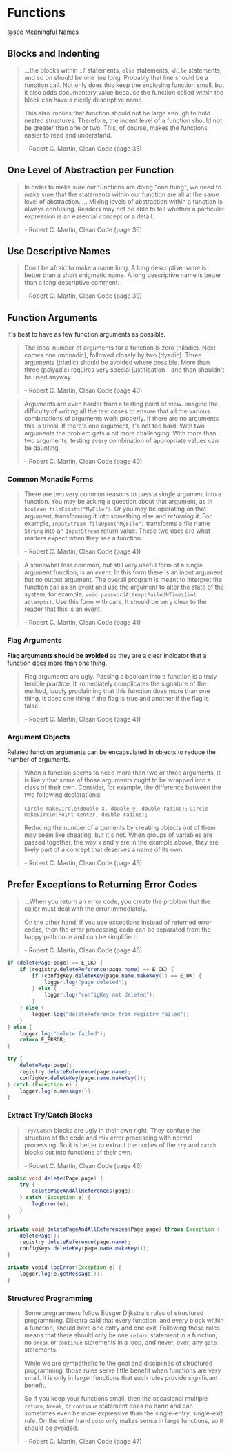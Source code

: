 # Functions

@see [Meaningful Names](./meaningful-names.md)

## Blocks and Indenting

> ...the blocks within `if` statements, `else` statements, `while` statements, and so on should be one line long. Probably that line should be a function call. Not only does this keep the enclosing function small, but it also adds documentary value because the function called within the block can have a nicely descriptive name.
> 
> This also implies that function should not be large enough to hold nested structures. Therefore, the indent level of a function should not be greater than one or two. This, of course, makes the functions easier to read and understand.
> 
> \- Robert C. Martin, Clean Code (page 35)


## One Level of Abstraction per Function

> In order to make sure our functions are doing "one thing", we need to make sure that the statements within our function are all at the same level of abstraction.
> ...
> Mixing levels of abstraction within a function is always confusing. Readers may not be able to tell whether a particular expression is an essential concept or a detail.
> 
> \- Robert C. Martin, Clean Code (page 36)


## Use Descriptive Names

> Don't be afraid to make a name long. A long descriptive name is better than a short enigmatic name. A long descriptive name is better than a long descriptive comment.
> 
> \- Robert C. Martin, Clean Code (page 39)


## Function Arguments

It's best to have as few function arguments as possible.

> The ideal number of arguments for a function is zero (niladic). Next comes one (monadic), followed closely by two (dyadic). Three arguments (triadic) should be avoided where possible. More than three (polyadic) requires very special justification - and then shouldn't be used anyway.
> 
> \- Robert C. Martin, Clean Code (page 40)


> Arguments are even harder from a testing point of view. Imagine the difficulty of writing all the test cases to ensure that all the various combinations of arguments work properly. If there are no arguments this is trivial. If there's one argument, it's not too hard. With two arguments the problem gets a bit more challenging. With more than two arguments, testing every combination of appropriate values can be daunting.
> 
> \- Robert C. Martin, Clean Code (page 40)

### Common Monadic Forms

> There are two very common reasons to pass a single argument into a function. You may be asking a question about that argument, as in `boolean fileExists("MyFile")`. Or you may be operating on that argument, transforming it into something else and *returning it*. For example, `InputStream fileOpen("MyFile")` transforms a file name `String` into an `InputStream` return value. These two uses are what readers expect when they see a function.
> 
> \- Robert C. Martin, Clean Code (page 41)


> A somewhat less common, but still very useful form of a single argument function, is an *event*. In this form there is an input argument but no output argument. The overall program is meant to interpret the function call as an event and use the argument to alter the state of the system, for example, `void passwordAttemptFailedNTimes(int attempts)`. Use this form with care. It should be very clear to the reader that this is an event.
> 
> \- Robert C. Martin, Clean Code (page 41)

### Flag Arguments

**Flag arguments should be avoided** as they are a clear indicator that a function does more than one thing.

> Flag arguments are ugly. Passing a boolean into a function is a truly terrible practice. It immediately complicates the signature of the method, loudly proclaiming that this function does more than one thing, It does one thing if the flag is true and another if the flag is false!
> 
> \- Robert C. Martin, Clean Code (page 41)

### Argument Objects

Related function arguments can be encapsulated in objects to reduce the number of arguments.

> When a function seems to need more than two or three arguments, it is likely that some of those arguments ought to be wrapped into a class of their own. Consider, for example, the difference between the two following declarations:
> 
> 	`Circle makeCircle(double x, double y, double radius);`
> 	`Circle makeCircle(Point center, double radius);`
> 
> Reducing the number of arguments by creating objects out of them may seem like cheating, but it's not. When groups of variables are passed together, the way x and y are in the example above, they are likely part of a concept that deserves a name of its own.
> 
> \- Robert C. Martin, Clean Code (page 43)


## Prefer Exceptions to Returning Error Codes

> ...When you return an error code, you create the problem that the caller must deal with the error immediately.
> 
> On the other hand, if you use exceptions instead of returned error codes, then the error processing code can be separated from the happy path code and can be simplified:
> 
> \- Robert C. Martin, Clean Code (page 46)
```java
if (deletePage(page) == E_OK) {
	if (registry.deleteReference(page.name) == E_OK) {
		if (configKey.deleteKey(page.name.makeKey()) == E_OK) {
			logger.log("page deleted");
		} else {
			logger.log("configKey not deleted");
		}
	} else {
		logger.log("deleteReference from registry failed");
	}
} else {
	logger.log("delete failed");
	return E_ERROR;
}
```
```java
try {
	deletePage(page);
	registry.deleteReference(page.name);
	configKey.deleteKey(page.name.makeKey());
} catch (Exception e) {
	logger.log(e.message());
}
```

### Extract Try/Catch Blocks

> `Try/Catch` blocks are ugly in their own right. They confuse the structure of the code and mix error processing with normal processing. So it is better to extract the bodies of the `try` and `catch` blocks out into functions of their own.
> 
> \- Robert C. Martin, Clean Code (page 46)
```java
public void delete(Page page) {
	try {
		deletePageAndAllReferences(page);
	} catch (Exception e) {
		logError(e);
	}
}

private void deletePageAndAllReferences(Page page) throws Exception {
	deletePage();
	registry.deleteReference(page.name);
	configKeys.deleteKey(page.name.makeKey());
}

private vopid logError(Exception e) {
	logger.log(e.getMessage());
}
```
### Structured Programming

> Some programmers follow Edsger Dijkstra's rules of structured programming. Dijkstra said that every function, and every block within a function, should have one entry and one exit. Following these rules means that there should only be one `return` statement in a function, no `break` or `continue` statements in a loop, and never, *ever*, any `goto` statements.
> 
> While we are sympathetic to the goal and disciplines of structured programming, those rules serve little benefit when functions are very small. It is only in larger functions that such rules provide significant benefit.
> 
> So if you keep your functions small, then the occasional multiple `return`, `break`, or `continue` statement does no harm and can sometimes even be more expressive than the single-entry, single-exit rule. On the other hand `goto` only makes sense in large functions, so it should be avoided.
> 
> \- Robert C. Martin, Clean Code (page 47)